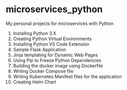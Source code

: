 # microservices_python
My personal projects for microservices with Python

1. Installing Python 3.X
2. Creating Python Virtual Environments
3. Installing Python VS Code Extension
4. Sample Flask Application
5. Jinja templating for Dynamic Web Pages
6. Using Pip to Freeze Python Dependencies
7. Building the docker image using Dockerfile
8. Writing Docker Compose file
9. Writing Kubernetes Manifest files for the application
10. Creating Helm Chart
